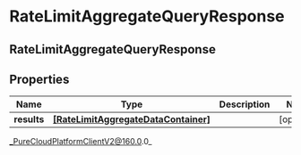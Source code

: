 # RateLimitAggregateQueryResponse

## RateLimitAggregateQueryResponse

## Properties

|Name | Type | Description | Notes|
|------------ | ------------- | ------------- | -------------|
| **results** | [**[RateLimitAggregateDataContainer]**](RateLimitAggregateDataContainer) |  | [optional] |



_PureCloudPlatformClientV2@160.0.0_
